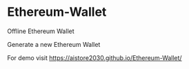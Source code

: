 # Ethereum-Wallet
Offline Ethereum Wallet

Generate a new Ethereum Wallet 


For demo visit https://aistore2030.github.io/Ethereum-Wallet/ 
  
